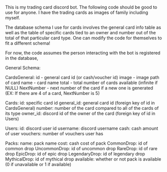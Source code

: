This is my trading card discord bot. The following code should be good to use for anyone. I have the trading cards as images of family including myself.

The database schema I use for cards involves the general card info table as well as the table of specific cards tied to an owner and number out of the total of that particular card type. One can modify the code for themselves to fit a different schema!

For now, the code assumes the person interacting with the bot is registered in the database,

General Schema:

CardsGeneral:
id - general card id (or cash/voucher id)
image - image path of card
name - card name
total - total number of cards available (infinite if NULL)
NextNumber - next number of the card if a new one is generated (EX: If there are 4 of a card, NextNumber is 5)

Cards:
id: specific card id
general_id: general card id (foreign key of id in CardsGeneral)
number: number of the card compared to all of the cards of its type
owner_id: discord id of the owner of the card (foreign key of id in Users)

Users:
id: discord user id
username: discord username
cash: cash amount of user
vouchers: number of vouchers user has

Packs:
name: pack name
cost: cash cost of pack
CommonDrop: id of common drop
UncommonDrop: id of uncommon drop
RareDrop: id of rare drop
EpicDrop: id of epic drop
LegendaryDrop: id of legendary drop
MythicalDrop: id of mythical drop
available: whether or not pack is available (0 if unavailable or 1 if available)
